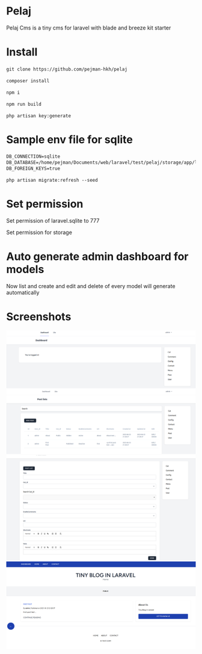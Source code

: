 # Pelaj
Pelaj Cms is a tiny cms for laravel with blade and breeze kit starter

# Install
`git clone https://github.com/pejman-hkh/pelaj`


`composer install`


`npm i`


`npm run build`


`php artisan key:generate`

# Sample env file for sqlite
```
DB_CONNECTION=sqlite
DB_DATABASE=/home/pejman/Documents/web/laravel/test/pelaj/storage/app/laravel.sqlite
DB_FOREIGN_KEYS=true
```


`php artisan migrate:refresh --seed`

# Set permission
Set permission of laravel.sqlite to 777

Set permission for storage

# Auto generate admin dashboard for models
Now list and create and edit and delete of every model will generate automatically


# Screenshots
![Alt text](screenshots/dashboard.png?raw=true "Dashboard")
![Alt text](screenshots/post.png?raw=true "Post")
![Alt text](screenshots/newPost.png?raw=true "New Post")
![Alt text](screenshots/site.png?raw=true "Site")